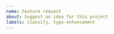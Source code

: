 ```yaml
---
name: Feature request
about: Suggest an idea for this project
labels: classify, type-enhancement
---
```


<!-- Please search existing issues to avoid creating duplicates. -->

<!-- Describe the feature you'd like. -->
